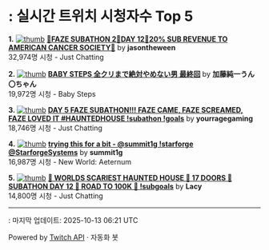 # : 실시간 트위치 시청자수 Top 5

**1.** [![thumb](https://static-cdn.jtvnw.net/previews-ttv/live_user_jasontheween-320x180.jpg)](https://twitch.tv/jasontheween)
**[🔴FAZE SUBATHON 2🔴DAY 12🔴20% SUB REVENUE TO AMERICAN CANCER SOCIETY🔴](https://twitch.tv/jasontheween)** by **jasontheween**<br>32,974명 시청  - Just Chatting

**2.** [![thumb](https://static-cdn.jtvnw.net/previews-ttv/live_user_kato_junichi0817-320x180.jpg)](https://twitch.tv/加藤純一うん〇ちゃん)
**[BABY STEPS 全クリまで絶対やめない男 最終回](https://twitch.tv/加藤純一うん〇ちゃん)** by **加藤純一うん〇ちゃん**<br>19,972명 시청  - Baby Steps

**3.** [![thumb](https://static-cdn.jtvnw.net/previews-ttv/live_user_yourragegaming-320x180.jpg)](https://twitch.tv/yourragegaming)
**[DAY 5 FAZE SUBATHON!!! FAZE CAME, FAZE SCREAMED, FAZE LOVED IT #HAUNTEDHOUSE !subathon !goals](https://twitch.tv/yourragegaming)** by **yourragegaming**<br>18,746명 시청  - Just Chatting

**4.** [![thumb](https://static-cdn.jtvnw.net/previews-ttv/live_user_summit1g-320x180.jpg)](https://twitch.tv/summit1g)
**[trying this for a bit - @summit1g !starforge @StarforgeSystems](https://twitch.tv/summit1g)** by **summit1g**<br>16,987명 시청  - New World: Aeternum

**5.** [![thumb](https://static-cdn.jtvnw.net/previews-ttv/live_user_lacy-320x180.jpg)](https://twitch.tv/Lacy)
**[👻 WORLDS SCARIEST HAUNTED HOUSE 👻 17 DOORS 👻 SUBATHON DAY 12 👻 ROAD TO 100K 👻 !subgoals](https://twitch.tv/Lacy)** by **Lacy**<br>14,800명 시청  - Just Chatting


---
: 마지막 업데이트: 2025-10-13 06:21 UTC

Powered by [Twitch API](https://dev.twitch.tv/docs/api/reference) · 자동화 봇